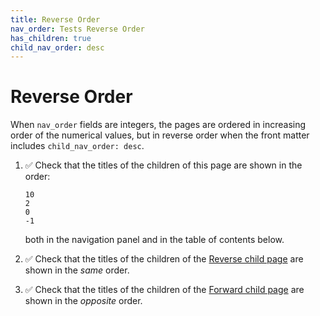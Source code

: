 ```yaml
---
title: Reverse Order
nav_order: Tests Reverse Order
has_children: true
child_nav_order: desc
---
```


# Reverse Order

When `nav_order` fields are integers, the pages are ordered in increasing order of the numerical values,
but in reverse order when the front matter includes `child_nav_order: desc`.


1.  ✅ Check that the titles of the children of this page are shown in the order:
    
    ```
    10
    2
    0
    -1
    ```
    
    both in the navigation panel and in the table of contents below.

1.  ✅ Check that the titles of the children of the [Reverse child page](../reverse/index)
    are shown in the _same_ order.
 
1.  ✅ Check that the titles of the children of the [Forward child page](../forward/index)
    are shown in the _opposite_ order.
   
